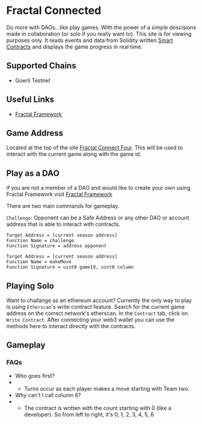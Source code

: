 # Fractal Connected

Do more with DAOs...like play games. With the power of a simple descisions made in collaboration (or solo if you really want to). This site is for viewing purposes only. It reads events and data from Solidity written [Smart Contracts](https://github.com/curiousity-labs/b3-curious-games/blob/main/packages/b3-curious-contracts/contracts/ConnectFour.sol) and displays the game progress in real time.

## Supported Chains
- Goerli Testnet

## Useful Links
- [Fractal Framework](https://app.dev.fractalframework.xyz/)

## Game Address
Located at the top of the site [Fractal Connect Four](https://fractal-connect-four.netlify.app/). This will be used to interact with the current game along with the game id.

## Play as a DAO

if you are not a member of a DAO and would like to create your own using Fractal Framework visit [Fractal Framework](https://app.dev.fractalframework.xyz/)

There are two main commands for gameplay.

`Challenge`: Opponent can be a Safe Address or any other DAO or account address that is able to interact with contracts.
```shell
Target Address = [current season address]
Function Name = challenge
Function Signature = address opponent
```

```shell
Target Address = [current season address]
Function Name = makeMove
Function Signature = uint8 gameId, uint8 column
```

## Playing Solo
Want to challange as an ethereum account? Currently the only way to play is using `Etherscan`'s write contract feature. Search for the current game address on the correct network's etherscan. In the `Contract` tab, click on `Write Contract`. After connecting your web3 wallet you can use the methods here to interact directly with the contracts.

## Gameplay
### FAQs
- Who goes first?
- - Turns occur as each player makes a move starting with Team two. 
- Why can't I call column 6?
- - The contract is written with the count starting with 0 (like a developer). So from left to right, it's 0, 1, 2, 3, 4, 5, 6



